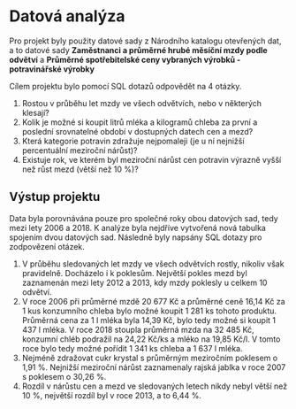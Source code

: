 # Datová analýza

Pro projekt byly použity datové sady z Národního katalogu otevřených dat, a to datové sady **Zaměstnanci a průměrné hrubé měsíční mzdy podle odvětví** a **Průměrné spotřebitelské ceny vybraných výrobků - potravinářské výrobky**

Cílem projektu bylo pomocí SQL dotazů odpovědět na 4 otázky.
1. Rostou v průběhu let mzdy ve všech odvětvích, nebo v některých klesají?
2. Kolik je možné si koupit litrů mléka a kilogramů chleba za první a poslední srovnatelné období v dostupných datech cen a mezd?
3. Která kategorie potravin zdražuje nejpomaleji (je u ní nejnižší percentuální meziroční nárůst)?
4. Existuje rok, ve kterém byl meziroční nárůst cen potravin výrazně vyšší než růst mezd (větší než 10 %)?

## Výstup projektu

Data byla porovnávána pouze pro společné roky obou datových sad, tedy mezi lety 2006 a 2018. K analýze byla nejdříve vytvořená nová tabulka spojením dvou datových sad. Následně byly napsány SQL dotazy pro zodpovězení otázek.

1. V průběhu sledovaných let mzdy ve všech odvětvích rostly, nikoliv však pravidelně. Docházelo i k poklesům. Největší pokles mezd byl zaznamenán mezi lety 2012 a 2013, kdy mzdy poklesly u celkem 10 odvětví.
2. V roce 2006 při průměrné mzdě 20 677 Kč a průměrné ceně 16,14 Kč za 1 kus konzumního chleba bylo možné koupit 1 281 ks tohoto produktu. Průměrná cena za 1 l mléka byla 14,39 Kč, bylo tedy možné si koupit 1 437 l mléka. V roce 2018 stoupla průměrná mzda na 32 485 Kč, konzumní chléb podražil na 24,22 Kč/ks a mléko na 19,85 Kč/l. V tomto roce bylo tedy možné pořídit 1 341 ks chleba a 1 637 l mléka.
3. Nejméně zdražovat cukr krystal s průměrným meziročním poklesem o 1,91 %. Nejnižší meziroční nárůst zaznamenaly rajská jablka v roce 2007 s poklesem o 30,26 %.
4. Rozdíl v nárůstu cen a mezd ve sledovaných letech nikdy nebyl větší než 10 %, největší rozdíl byl v roce 2013, a to 6,44 %.
